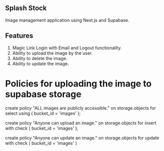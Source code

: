 ## Splash Stock 

Image management application using Next.js and Supabase.


## Features 

1. Magic Link Login with Email and Logout functionality.
2. Ability to upload the image by the user.
3. Ability to delete the image.
4. Ability to update the image.


# Policies for uploading the image to supabase storage

create policy "ALL images are publicly accessible."
on storage.objects for select
using ( bucket_id = 'images' );

create policy "Anyone can upload an image."
on storage.objects for insert
with check ( bucket_id = 'images' );

create policy "Anyone can update an image."
on storage.objects for update
with check ( bucket_id = 'images' )

